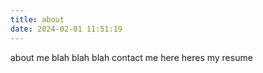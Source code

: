 ```yaml
---
title: about
date: 2024-02-01 11:51:19
---
```


about me
blah blah blah
contact me here
heres my resume